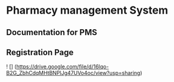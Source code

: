 # Pharmacy management System
## Documentation for PMS

## Registration Page
! [] (https://drive.google.com/file/d/16lqo-B2G_ZbhCdqMHtBNPlJg47UVo4oc/view?usp=sharing)
